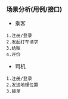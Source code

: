 ### 场景分析(用例/接口)

* 乘客
```text
1.注册/登录
2.发起打车请求
3.结账
4.评价

```
* 司机
```text
1.注册/登录
2.发送地理位置
3.接单

```